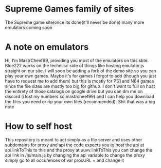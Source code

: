 # Supreme Games family of sites
The Supreme game site(once its done(it'll never be done)
many more emulators coming soon
# A note on emulators
Hi, I'm MastrCheef99, providing you most of the emulators on this sbte. Blue222 works on the technical side of things like hosting emulator.js straight on our site. I will soon be adding a fork of the demo site so you can play your own games. Maybe it's for games I forgot to add (though you just have to request me to add them) but this is mostly for PS1 and N64 games since the file sizes are mostly too big for github. I don't want to full on host the entirety of those catalogs on google drive but you can dm me on discord (i lost my numbers so mastrcheef99) and I can help you download the files you need or rip your own files (recommended).
Shit that was a big note
# How to self host
This repository is meant to act simply as a file server and uses other subdomains for proxy and api
the code expects you to host the api at api.linkToThis to this and the proxy at uuvv.linkToThis
you can change the api link in /js/main.js by changing the api variable
to change the proxy simply go to all occurences of var proxURL = and change it
